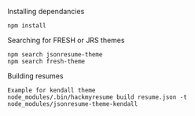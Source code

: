 Installing dependancies

```
npm install
```

Searching for FRESH or JRS themes

```
npm search jsonresume-theme
npm search fresh-theme
```

Building resumes

```
Example for kendall theme
node_modules/.bin/hackmyresume build resume.json -t node_modules/jsonresume-theme-kendall
```
